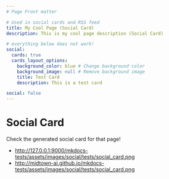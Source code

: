 ```yaml
---
# Page Front matter

# Used in social cards and RSS feed
title: My Cool Page (Social Card)
description: This is my cool page description (Social Card)

# everything below does not work!
social:
  cards: true
  cards_layout_options:
    background_color: blue # Change background color
    background_image: null # Remove background image
    title: Test Card
    description: This is a test card

social: false
---
```

# Social Card

Check the generated social card for that page!

 * http://127.0.0.1:9000/mkdocs-tests/assets/images/social/tests/social_card.png
 * http://midtown-ai.github.io/mkdocs-tests/assets/images/social/tests/social_card.png
